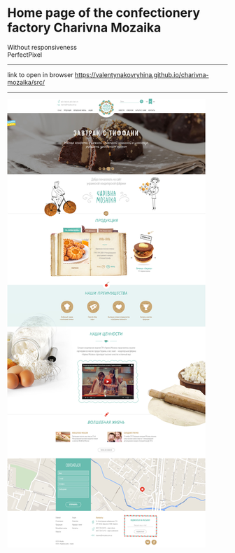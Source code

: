 # Home page of the confectionery factory Charivna Mozaika

Without responsiveness<br>
PerfectPixel
___
link to open in browser https://valentynakovryhina.github.io/charivna-mozaika/src/
___
![](https://github.com/ValentynaKovryhina/charivna-mozaika/blob/main/src/charivna_main.jpg)

